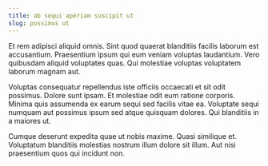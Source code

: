 ```yaml
---
title: ab sequi aperiam suscipit ut
slug: possimus ut
---
```


Et rem adipisci aliquid omnis. Sint quod quaerat blanditiis facilis laborum est accusantium. Praesentium ipsum qui eum veniam voluptas laudantium. Vero quibusdam aliquid voluptates quas. Qui molestiae voluptas voluptatem laborum magnam aut.

Voluptas consequatur repellendus iste officiis occaecati et sit odit possimus. Dolore sunt ipsam. Et molestiae odit eum ratione corporis. Minima quis assumenda ex earum sequi sed facilis vitae ea. Voluptate sequi numquam aut possimus ipsum sed atque quisquam dolores. Qui blanditiis in a maiores ut.

Cumque deserunt expedita quae ut nobis maxime. Quasi similique et. Voluptatum blanditiis molestias nostrum illum dolore sit illum. Aut nisi praesentium quos qui incidunt non.
